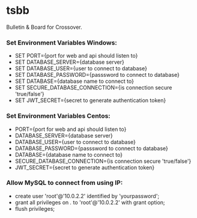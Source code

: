 # tsbb
Bulletin &amp; Board for Crossover.
### Set Environment Variables Windows: ###
* SET PORT={port for web and api should listen to}
* SET DATABASE_SERVER={database server}
* SET DATABASE_USER={user to connect to database}
* SET DATABASE_PASSWORD={passsword to connect to database}
* SET DATABASE={database name to connect to}
* SET SECURE_DATABASE_CONNECTION={is connection secure 'true/false'}
* SET JWT_SECRET={secret to generate authentication token}
### Set Environment Variables Centos: ###
* PORT={port for web and api should listen to}
* DATABASE_SERVER={database server}
* DATABASE_USER={user to connect to database}
* DATABASE_PASSWORD={passsword to connect to database}
* DATABASE={database name to connect to}
* SECURE_DATABASE_CONNECTION={is connection secure 'true/false'}
* JWT_SECRET={secret to generate authentication token}

### Allow MySQL to connect from using IP: ###
* create user 'root'@'10.0.2.2' identified by 'yourpassword';
* grant all privileges on *.* to 'root'@'10.0.2.2' with grant option;
* flush privileges;
